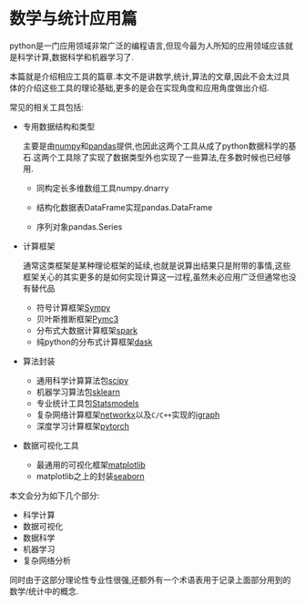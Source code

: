 # 数学与统计应用篇

python是一门应用领域非常广泛的编程语言,但现今最为人所知的应用领域应该就是科学计算,数据科学和机器学习了.

本篇就是介绍相应工具的篇章.本文不是讲数学,统计,算法的文章,因此不会太过具体的介绍这些工具的理论基础,更多的是会在实现角度和应用角度做出介绍.

常见的相关工具包括:

+ 专用数据结构和类型
    
    主要是由[numpy](http://www.numpy.org/)和[pandas](http://pandas.pydata.org/)提供,也因此这两个工具从成了python数据科学的基石.这两个工具除了实现了数据类型外也实现了一些算法,在多数时候也已经够用.

    + 同构定长多维数组工具numpy.dnarry

    + 结构化数据表DataFrame实现pandas.DataFrame
    
    + 序列对象pandas.Series

+ 计算框架
    
    通常这类框架是某种理论框架的延续,也就是说算出结果只是附带的事情,这些框架关心的其实更多的是如何实现计算这一过程,虽然未必应用广泛但通常也没有替代品
    + 符号计算框架[Sympy](http://www.sympy.org/en/index.html)
    + 贝叶斯推断框架[Pymc3](http://docs.pymc.io/index.html)
    + 分布式大数据计算框架[spark](http://spark.apache.org/docs/latest/api/python/index.html)
    + 纯python的分布式计算框架[dask](https://dask.org/)

+ 算法封装

    + 通用科学计算算法包[scipy](https://docs.scipy.org/doc/scipy/reference/)
    + 机器学习算法包[sklearn](http://scikit-learn.org/stable/)
    + 专业统计工具包[Statsmodels](http://www.statsmodels.org/stable/index.html)
    + 复杂网络计算框架[networkx](http://networkx.github.io/)以及`C/C++`实现的[igraph](http://igraph.org/)
    + 深度学习计算框架[pytorch](https://pytorch.org/)

+ 数据可视化工具

    + 最通用的可视化框架[matplotlib](https://matplotlib.org/)
    + matplotlib之上的封装[seaborn](http://seaborn.pydata.org/)


本文会分为如下几个部分:

+ 科学计算
+ 数据可视化
+ 数据科学
+ 机器学习
+ 复杂网络分析

同时由于这部分理论性专业性很强,还额外有一个术语表用于记录上面部分用到的数学/统计中的概念.